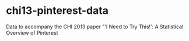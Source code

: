 chi13-pinterest-data
====================

Data to accompany the CHI 2013 paper "'I Need to Try This!': A Statistical Overview of Pinterest
